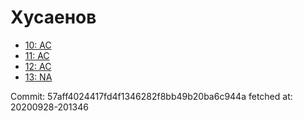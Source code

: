 # Хусаенов
- [10: AC](10.md)
- [11: AC](11.md)
- [12: AC](12.md)
- [13: NA](13.md)

Commit: 57aff4024417fd4f1346282f8bb49b20ba6c944a
 fetched at: 20200928-201346
